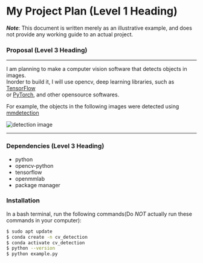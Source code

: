 # My Project Plan (Level 1 Heading)

***Note***: This document is written merely as an illustrative example, and does not provide any working guide to an actual project.

### Proposal (Level 3 Heading)

---
I am planning to make a computer vision software that detects objects in images.  
Inorder to build it, I will use opencv, deep learning libraries, such as [TensorFlow](https://github.com/tensorflow/tensorflow)  
or [PyTorch](https://github.com/pytorch/pytorch), and other opensource softwares.

For example, the objects in the following images were detected using [mmdetection](https://github.com/open-mmlab/mmdetection)

![detection image](https://user-images.githubusercontent.com/12907710/137271636-56ba1cd2-b110-4812-8221-b4c120320aa9.png)

---

### Dependencies (Level 3 Heading)
- python
- opencv-python
- tensorflow
- openmmlab
- package manager

### Installation

In a bash terminal, run the following commands(Do *NOT* actually run these commands in 
your computer):
```sh
$ sudo apt update
$ conda create -n cv_detection
$ conda activate cv_detection
$ python --version
$ python example.py
```

